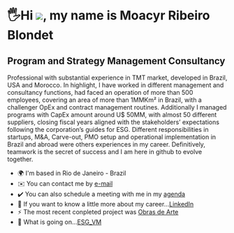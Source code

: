 🖐️Hi ![](https://user-images.githubusercontent.com/18350557/176309783-0785949b-9127-417c-8b55-ab5a4333674e.gif), my name is Moacyr Ribeiro Blondet
==============================================================================================================================================

Program and Strategy Management Consultancy
-------------------------------

Professional with substantial experience in TMT market, developed in Brazil, USA and Morocco. In highlight, I have worked in different management and consultancy functions, had faced an operation of more than 500 employees, covering an area of more than 1MMKm² in Brazil, with a challenger OpEx and contract management routines. Additionally I managed programs with CapEx amount around U$ 50MM, with almost 50 different suppliers, closing fiscal years aligned with the stakeholders’ expectations following the corporation’s guides for ESG. Different responsibilities in startups, M&A, Carve-out, PMO setup and operational implementation in Brazil and abroad were others experiences in my career. Definitively, teamwork is the secret of success and I am here in github to evolve together.

* 🌍 I'm based in Rio de Janeiro - Brazil
* ✉️ You can contact me by [e-mail](mailto:blondet.mr@gmail.com)
* ✔️ You can also schedule a meeting with me in my [agenda](https://calendly.com/moacyrblondet/individual-meeting)
* 🔗 If you want to know a little more about my career...[LinkedIn](https://www.linkedin.com/in/moacyrblondet/)
* ⚡ The most recent conpleted project was [Obras de Arte](https://github.com/Moriblo/moriblo/blob/main/README_Spt3PUC.md)
* 📣 What is going on...[ESG_VM](https://github.com/Moriblo/ESG_VM/blob/gh-pages/README.md)

<!--
* 🚧 Working on a project called ESG Value Mining, to be published till january. The ESG Value Mining is a challenger project effort to study the paths to integrate various ESGs themes. The main target is founding the best options to reach best results in the ESG improvements.⚡
* 🚀  I'm currently working on [Projeto Obras de Arte](http://github.com/Moriblo/front)
* 🤝  I'm open to collaborating on [ESG-Value-Mining](https://github.com/Moriblo/ESG-Value-Mining)
-->
